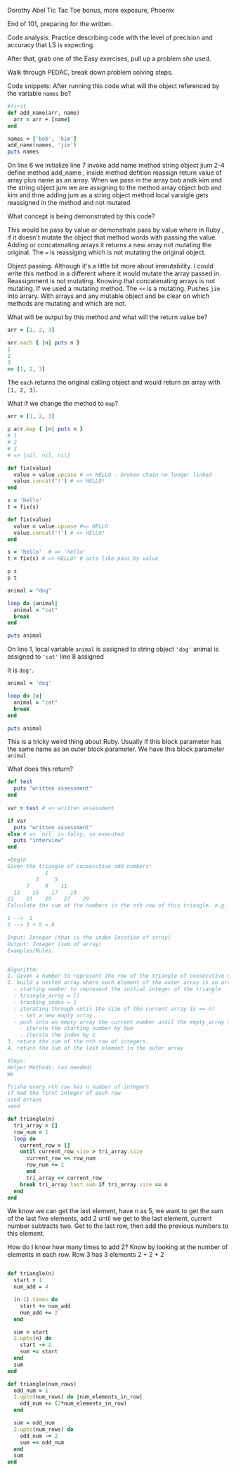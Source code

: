 Dorothy
Abel Tic Tac Toe bonus, more exposure, Phoenix

End of 101, preparing for the written. 

Code analysis.  Practice describing code with the level of precision and accuracy that LS is expecting. 

After that, grab one of the Easy exercises, pull up a problem she used.

Walk through PEDAC, break down problem solving steps.  

Code snippets:
After running this code what will the object referenced by the variable `names` be?

```Ruby
#first
def add_name(arr, name)
  arr = arr + [name]
end

names = ['bob', 'kim']
add_name(names, 'jim')
puts names
```
On line 6 we initialize 
line 7 invoke add name method
string object jium
2-4 define method add_name , inside method defition reassign return value of array plus name as an array. When we pass in the array bob andk kim and the string object jum we are assigning to the method array object bob and kim and thne adding jum as a string object
method local varaigle gets reassigned in the method and not mutated

What concept is being demonstrated by this code?  

This would be pass by value or demonstrate pass by value where in Ruby , if it doesn't mutate the object that method words with passing the value.  Adding or concatenating arrays it returns a new array not mutating the original.  The  `=` is reassiging which is not mutating the original object.

Object passing. Although it's a little bit more about immutability.  I could write this method in a different where it would mutate the array passed in.  Reassignment is not mutating.  Knowing that concatenating arrays is not mutating.  If we used a mutating method.  The `<<` is a mutating.  Pushes `jim` into arrary.  With arrays and any mutable object and be clear on which methods are mutating and which are not.

What will be output by this method and what will the return value be?

```Ruby
arr = [1, 2, 3]

arr.each { |n| puts n }
1
2
3
=> [1, 2, 3]
```
The `each` returns the original calling object and would return an array with `[1, 2, 3]`.

What if we change the method to `map`?

```Ruby
arr = [1, 2, 3]

p arr.map { |n| puts n }
# 1
# 2
# 3
# => [nil, nil, nil]
```



```Ruby
def fix(value)
  value = value.upcase # => HELLO - broken chain no longer linked
  value.concat('!') # => HELLO!
end

s = 'hello'
t = fix(s)

def fix(value)
  value = value.upcase #=> HELLO
  value.concat('!') # => HELLO!
end

s = 'hello'  # => 'hello'
t = fix(s) # => HELLO! # acts like pass by value

p s
p t

animal = "dog"

loop do |animal|
  animal = "cat"
  break
end

puts animal
```
On line 1, local variable `animal`  is assigned to string object `'dog'`
animal is assigned to `'cat'`
line 8 assigned 

It is `dog'`. 

```Ruby
animal = 'dog'

loop do |x|
  animal = "cat"
  break
end

puts animal
```
This is a tricky weird thing about Ruby.  Usually 
If this block parameter has the same name as an outer block parameter.  We have this block parameter `animal` 


What does this return?

```Ruby
def test
  puts "written assessment"
end
 
var = test # => written assessment

if var 
  puts "written assessment"
else # => `nil` is falsy, so executed
  puts "interview"
end

=begin
Given the triangle of consecutive odd numbers:
            1
         3     5    
      7     9    11   
  13    15    17    19  
21    23    25    27    29 
Calculate the sum of the numbers in the nth row of this triangle. e.g. (Input --> Output)

1 -->  1
2 --> 3 + 5 = 8

Input: Integer (that is the index location of array)
Output: Integer (sum of array)
Examples/Rules:


Algorithm:
1. Given a number to represent the row of the triangle of consecutive odd numbers
2. build a nested array where each element of the outer array is an array of the elements, representing each progressive row of the triangle.
  - starting number to represent the initial integer of the triangle
  - triangle_array = []
  - tracking_index = 1
  - iterating through until the size of the current array is == n?
    - set a new empty array
  - push into an empty array the current number until the empty_array size is current element index + 1.
    - iterate the starting number by two
    - iterate the index by 1
3. return the sum of the nth row of integers.
4. return the sum of the last element in the outer array

Steps:
Helper Methods: (as needed)
We 

Trisha every nth row has n number of integers
if had the first integer of each row
used arrays
=end

def triangle(n)
  tri_array = []
  row_num = 1
  loop do
    current_row = []
    until current_row.size > tri_array.size
      current_row << row_num
      row_num += 2
      end
      tri_array << current_row
    break tri_array.last.sum if tri_array.size == n
  end
end
```

We know we can get the last element, have n as 5, we want to get the sum of the last five elements,  add 2 until we get to the last element, current number subtracts two.  Get to the last row, then add the previous numbers to this element.

How do I know how many times to add 2?  Know by looking at the number of elements in each row.  Row 3 has 3 elements 2 + 2 + 2

```Ruby

def triangle(n)
  start = 1
  num_add = 4

  (n-1).times do
    start += num_add
    num_add += 2
  end

  sum = start
  2.upto(n) do
    start -= 2
    sum += start
  end
  sum
end

def triangle(num_rows)
  odd_num = 1
  2.upto(num_rows) do |num_elements_in_row|
    odd_num += (2*num_elements_in_row)
  end

  sum = odd_num
  2.upto(num_rows) do 
    odd_num -= 2
    sum += odd_num
  end
  sum
end



```